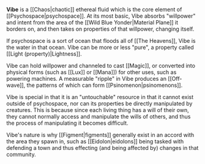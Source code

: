 **Vibe** is a [[Chaos|chaotic]] ethereal fluid which is the core element of [[Psychospace|psychospace]]. At its most basic, Vibe absorbs "willpower" and intent from the area of the [[Wild Blue Yonder|Material Plane]] it borders on, and then takes on properties of that willpower, changing itself. 

If psychospace is a sort of ocean that floods all of [[The Heavens]], Vibe is the water in that ocean. Vibe can be more or less "pure", a property called [[Light (property)|Lightness]].

Vibe can hold willpower and channeled to cast [[Magic]], or converted into physical forms (such as [[Lux]] or [[Mana]]) for other uses, such as powering machines. A measurable "ripple" in Vibe produces an [[Off-wave]], the patterns of which can form [[Psinomenon|psinomenons]].

Vibe is special in that it is an "untouchable" resource in that it cannot exist outside of psychospace, nor can its properties be directly manipulated by creatures. This is because since each living thing has a will of their own, they cannot normally access and manipulate the wills of others, and thus the process of manipulating it becomes difficult. 

Vibe's nature is why [[Figment|figments]] generally exist in an accord with the area they spawn in, such as [[Eidolon|eidolons]] being tasked with defending a town and thus effecting (and being affected by) changes in that community.

